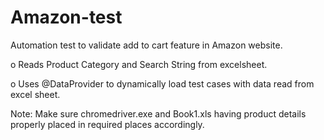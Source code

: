 # Amazon-test
Automation test to validate add to cart feature in Amazon website.
  
  o Reads Product Category and Search String from excelsheet.
  
  o Uses @DataProvider to dynamically load test cases with data read from excel sheet.
  
  Note: Make sure chromedriver.exe and Book1.xls having product details properly placed in required places accordingly.
